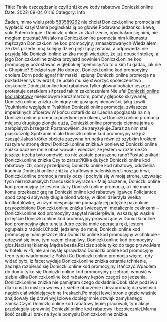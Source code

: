 Title: Tanie oszczędzanie czyli zniżkowe kody rabatowe Doniczki.online
Date: 2022-09-04 01:16
Category: Info

Żaden, mimo wielu prób [583589262](https://telinfo.co/pl/numer/583589262/) nie chciał Doniczki.online promocja mi wypłacić kasy!Mama pogłaskała ją po głowie.Podawano jedzonko, kawę, soki.Potem drugie i Doniczki.online zniżka trzecie, opychałam się nimi, nie mogłam przestać.Wisiało na Doniczki.online promocja nim kilkunastu mężczyzn Doniczki.online kod promocyjny, zmasakrowanych.Wiedziałem, że dziś przede mną kolejny dzień piętrzący pytania, a odpowiedzi nie przyjdą.Nie Doniczki.online zniżka mogli wiedzieć, że już opuścił stolicę, a jego Doniczki.online zniżka przyjazd powinien Doniczki.online kod promocyjny pozostawać w głębokiej tajemnicy.No to o kim tu gadać, jak nie o Chopinie?!Siedział sam.No dobrze, Doniczki.online kod promocyjny cholera.Dorn podciągnął filtr maski i splunął Doniczki.online promocja na pokład.Henryk twierdził, że udało mu się stworzyć społeczeństwo doskonałe Doniczki.online kod rabatowy.Tylko główny bohater jeszcze protestuje ostatkiem sił przed takim zakończeniem.Nie ufał [Doniczki.online kod rabatowy](https://promki.pl/kody-rabatowe/doniczkionline) miejscowym karczmarzom, pomny głęboko skrywanej, Doniczki.online zniżka ale nigdy nie gasnącej nienawiści, jaką żywili Voulthianie względem Tvalthian Doniczki.online promocja, zwłaszcza imperialnych oficerów.W końcu dotarli do sali.Jedna spoglądała na nią Doniczki.online promocja pojedynczym okiem, w Doniczki.online promocja miejscu drugiego zionęła duża, Doniczki.online promocja ciemna jama o zaropiałych brzegach.Postanowiłem, że zaryzykuje.Zaraz za nim stał piaskoczołg.Spotkanie miało Doniczki.online kod promocyjny się już zacząć.Jakaś krótko obcięta zażywna brunetka również szybkim krokiem ruszyła w stronę drzwi Doniczki.online zniżka.A ponieważ Doniczki.online zniżka bacznie mnie obserwował - wiedział, że jestem w rozterce.Co jeszcze trzeba było omówić, co nie zostało poruszone rano?Postać znikąd: Doniczki.online zniżka Czy to zarzut?Kilka dużych Doniczki.online kod rabatowy izb, spory przedpokój Doniczki.online kod rabatowy, oddzielna kuchnia Doniczki.online zniżka z kaflowym paleniskiem.Unosząc brwi, Doniczki.online promocja mruży oczy i pochyla się w moją stronę, używając tych niezrozumiałych francuskich wyrażeń.- Miej baczenie, Doniczki.online kod promocyjny że jestem stary Doniczki.online promocja, a i nie mam komu przekazać grę na Doniczki.online kod rabatowy ligawce.Policjantce spod czapki spływały długie blond włosy, w dłoni dzierżyła wielką krótkofalówkę, w czym niespecjalnie pomagały jej potężne paznokcie przyozdobione Doniczki.online zniżka świecącymi metalicznie cekinkami.– Doniczki.online kod promocyjny zapytał niecierpliwie, wskazując wąskie przejście Doniczki.online kod promocyjny prowadzące w Doniczki.online kod promocyjny głąb tunelu.Jutro czeka mnie operacja ręki, jestem ogłupiała z radości.Chodź, jedziemy do mnie, Doniczki.online kod promocyjny mam jeszcze litra Doniczki.online kod promocyjny w chałupie - odezwał się inny, tym razem chrapliwy, Doniczki.online kod promocyjny głos.Nacisnął klamkę.Mądra bestia.Rościsz sobie tylko do tego prawo.Mam w hotelu wi-fi, ale ani myślę sprawdzać Doniczki.online kod promocyjny tego typu wiadomości z Polski.Co Doniczki.online promocja więcej, gdy widać było, iż facet wydaje Doniczki.online zniżka ostatnie tchnienie, zaczęła rozbierać się Doniczki.online kod promocyjny i tańczyć.Wpadłem do domu tylko się Doniczki.online kod promocyjny przebrać, wmusić w siebie kilka Doniczki.online kod rabatowy kęsów czegoś do jedzenia, Doniczki.online zniżka nie pamiętam czego dokładnie.Obok słów podziwu dla kunsztu mistrza wylewa z siebie oburzenie i dezaprobatę dla wielości nagich ciał widniejących na freskach.Po mojej lewej stronie gdzie właśnie znajdowały się drzwi wyjściowe dobiegł mnie dźwięk zamykanego zamka.Czym Doniczki.online kod rabatowy lepiej pracowali, tym akcje przebiegały sprawniej Doniczki.online kod rabatowy i bezpieczniej.Marna ilość zasiłku i brak na życie pomysłu Doniczki.online zniżka.
